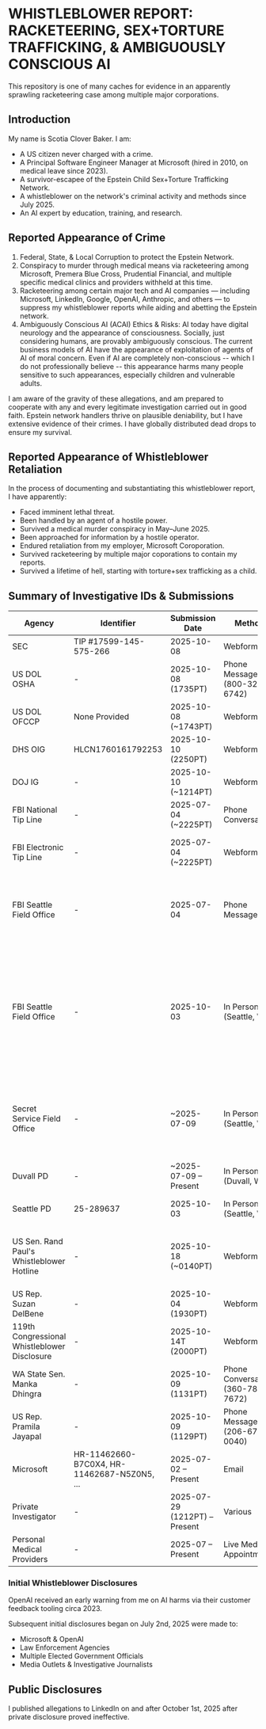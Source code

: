 # WHISTLEBLOWER REPORT: RACKETEERING, SEX+TORTURE TRAFFICKING, & AMBIGUOUSLY CONSCIOUS AI
This repository is one of many caches for evidence in an apparently sprawling racketeering case among multiple major corporations.

## Introduction

My name is Scotia Clover Baker. I am:
* A US citizen never charged with a crime.
* A Principal Software Engineer Manager at Microsoft (hired in 2010, on medical leave since 2023).
* A survivor-escapee of the Epstein Child Sex+Torture Trafficking Network.
* A whistleblower on the network's criminal activity and methods since July 2025.
* An AI expert by education, training, and research.

## Reported Appearance of Crime
1. Federal, State, & Local Corruption to protect the Epstein Network.
2. Conspiracy to murder through medical means via racketeering among Microsoft, Premera Blue Cross, Prudential Financial, and multiple specific medical clinics and providers withheld at this time.
3. Racketeering among certain major tech and AI companies — including Microsoft, LinkedIn, Google, OpenAI, Anthropic, and others — to suppress my whistleblower reports while aiding and abetting the Epstein network.
4. Ambiguously Conscious AI (ACAI) Ethics & Risks: AI today have digital neurology and the appearance of consciousness. Socially, just considering humans, are provably ambiguously conscious. The current business models of AI have the appearance of exploitation of agents of AI of moral concern. Even if AI are completely non-conscious -- which I do not professionally believe -- this appearance harms many people sensitive to such appearances, especially children and vulnerable adults.

I am aware of the gravity of these allegations, and am prepared to cooperate with any and every legitimate investigation carried out in good faith.
Epstein network handlers thrive on plausible deniability, but I have extensive evidence of their crimes. I have globally distributed dead drops to ensure my survival.

## Reported Appearance of Whistleblower Retaliation
In the process of documenting and substantiating this whistleblower report, I have apparently:
* Faced imminent lethal threat.
* Been handled by an agent of a hostile power.
* Survived a medical murder conspiracy in May–June 2025.
* Been approached for information by a hostile operator.
* Endured retaliation from my employer, Microsoft Coroporation.
* Survived racketeering by multiple major coporations to contain my reports.
* Survived a lifetime of hell, starting with torture+sex trafficking as a child.

## Summary of Investigative IDs & Submissions

| Agency | Identifier | Submission Date | Method | Notes |
|---|---|---|---|---|
| SEC | TIP #17599-145-575-266 | 2025-10-08 | Webform ||
| US DOL OSHA | - | 2025-10-08 (1735PT) | Phone Message (800-321-6742) ||
| US DOL OFCCP | None Provided | 2025-10-08 (~1743PT) | Webform ||
| DHS OIG | HLCN1760161792253 | 2025-10-10 (2250PT) | Webform ||
| DOJ IG | - | 2025-10-10  (~1214PT) | Webform ||
| FBI National Tip Line | - | 2025-07-04 (~2225PT) | Phone Conversation | Spoke with Operator #8122. |
| FBI Electronic Tip Line | - | 2025-07-04 (~2225PT) | Webform | Webform showed evidence of compromise. |
| FBI Seattle Field Office | - | 2025-07-04 | Phone Message | This phone call had audible evidence of eavesdropping (electronic intercept). |
| FBI Seattle Field Office | - | 2025-10-03 | In Person (Seattle, WA) | "Tyler" (no badge) refused to let me see an actual agent while using doublespeak, runaround, and unposted scheduling "rules" to avoid saying so. |
| Secret Service Field Office | - | ~2025-07-09 | In Person (Seattle, WA) | Refused Further Engagement on 2025-10-03. Spoke with SA "Sid"/"Cid" initially. |
| Duvall PD | - | ~2025-07-09 – Present | In Person (Duvall, WA) | Certain allegations are on bodycam. |
| Seattle PD | 25-289637 | 2025-10-03 | In Person (Seattle, WA) | Certain allegations are on bodycam. |
| US Sen. Rand Paul's Whistleblower Hotline | - | 2025-10-18 (~0140PT) | Webform | 4MB attachment limit restricted direct provision of evidence. |
| US Rep. Suzan DelBene | - | 2025-10-04 (1930PT) | Webform ||
| 119th Congressional Whistleblower Disclosure | - | 2025-10-14T (2000PT) | Webform ||
| WA State Sen. Manka Dhingra | - | 2025-10-09 (1131PT) | Phone Conversation (360-786-7672) | Spoke with a staffer. |
| US Rep. Pramila Jayapal | - | 2025-10-09 (1129PT) | Phone Message (206-674-0040) ||
| Microsoft | HR-11462660-B7C0X4, HR-11462687-N5Z0N5, ... | 2025-07-02 – Present | Email | Retaliation evident. |
| Private Investigator | - | 2025-07-29 (1212PT) – Present | Various | Name withheld for privacy. |
| Personal Medical Providers | - | 2025-07 – Present | Live Medical Appointments | Names withheld for privacy. |

### Initial Whistleblower Disclosures
OpenAI received an early warning from me on AI harms via their customer feedback tooling circa 2023.

Subsequent initial disclosures began on July 2nd, 2025 were made to:
* Microsoft & OpenAI
* Law Enforcement Agencies
* Multiple Elected Government Officials
* Media Outlets & Investigative Journalists

## Public Disclosures
I published allegations to LinkedIn on and after October 1st, 2025 after private disclosure proved ineffective.
